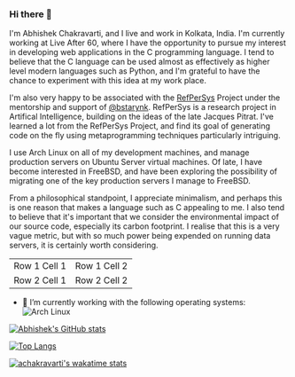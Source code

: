 ### Hi there 👋

I'm Abhishek Chakravarti, and I live and work in Kolkata, India. I'm currently working at Live After 60, where I have the opportunity to pursue my interest in developing web applications in the C programming language. I tend to believe that the C language can be used almost as effectively as higher level modern languages such as Python, and I'm grateful to have the chance to experiment with this idea at my work place.

I'm also very happy to be associated with the [RefPerSys](https://github.com/RefPerSys/RefPerSys) Project under the mentorship and support of [@bstarynk](https://github.com/bstarynk). RefPerSys is a research project in Artifical Intelligence, building on the ideas of the late Jacques Pitrat. I've learned a lot from the RefPerSys Project, and find its goal of generating code on the fly using metaprogramming techniques particularly intriguing.

I use Arch Linux on all of my development machines, and manage production servers on Ubuntu Server virtual machines. Of late, I have become interested in FreeBSD, and have been exploring the possibility of migrating one of the key production servers I manage to FreeBSD.

From a philosophical standpoint, I appreciate minimalism, and perhaps this is one reason that makes a language such as C appealing to me. I also tend to believe that it's important that we consider the environmental impact of our source code, especially its carbon footprint. I realise that this is a very vague metric, but with so much power being expended on running data servers, it is certainly worth considering.

|     |     |
| --- | --- |
| Row 1 Cell 1 | Row 1 Cell 2 |
| Row 2 Cell 1 | Row 2 Cell 2 |

- 🔭 I’m currently working with the following operating systems:
![Arch Linux](https://img.shields.io/badge/-Arch%20Linux-1793D1?logo=arch-linux&logoColor=white&style=flat)

[![Abhishek's GitHub stats](https://github-readme-stats.vercel.app/api?username=achakravarti)](https://github.com/achakravarti/)

[![Top Langs](https://github-readme-stats.vercel.app/api/top-langs/?username=achakravarti&layout=compact)](https://github.com/achakravarti/)

[![achakravarti's wakatime stats](https://github-readme-stats.vercel.app/api/wakatime?username=abhishekc&layout=compact)](https://github.com/achakravarti/)

<!--
**achakravarti/achakravarti** is a ✨ _special_ ✨ repository because its `README.md` (this file) appears on your GitHub profile.

Here are some ideas to get you started:

- 🔭 I’m currently working on ...
- 🌱 I’m currently learning ...
- 👯 I’m looking to collaborate on ...
- 🤔 I’m looking for help with ...
- 💬 Ask me about ...
- 📫 How to reach me: ...
- 😄 Pronouns: ...
- ⚡ Fun fact: ...
-->
